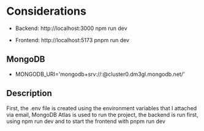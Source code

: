 # Considerations

- Backend: http://localhost:3000
  npm run dev

- Frontend: http://localhost:5173
  pnpm run dev

## MongoDB

- MONGODB_URI='mongodb+srv://<user>:<password>@cluster0.dm3gl.mongodb.net/'

## Description

First, the .env file is created using the environment variables that I attached via email, MongoDB Atlas is used to run the project, the backend is run first, using npm run dev and to start the frontend with pnpm run dev
